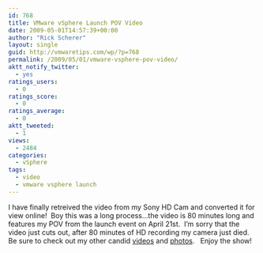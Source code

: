 ```yaml
---
id: 768
title: VMware vSphere Launch POV Video
date: 2009-05-01T14:57:39+00:00
author: "Rick Scherer"
layout: single
guid: http://vmwaretips.com/wp/?p=768
permalink: /2009/05/01/vmware-vsphere-pov-video/
aktt_notify_twitter:
  - yes
ratings_users:
  - 0
ratings_score:
  - 0
ratings_average:
  - 0
aktt_tweeted:
  - 1
views:
  - 2484
categories:
  - vSphere
tags:
  - video
  - vmware vsphere launch
---
```

I have finally retreived the video from my Sony HD Cam and converted it for view online!  Boy this was a long process&#8230;the video is 80 minutes long and features my POV from the launch event on April 21st.  I&#8217;m sorry that the video just cuts out, after 80 minutes of HD recording my camera just died. Be sure to check out my other candid [videos](http://vmwaretips.com/wp/2009/04/21/vmware-vsphere-launch/) and [photos](http://vmwaretips.com/wp/2009/04/28/photos-from-vsphere-launch/).   Enjoy the show!